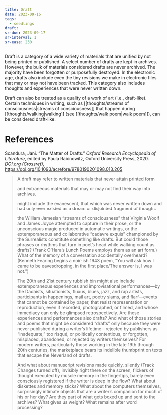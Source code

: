 ```yaml
---
title: Draft
date: 2023-09-16
tags:
  - seedlings
draft:
sr-due: 2023-09-17
sr-interval: 1
sr-ease: 230
---
```

Draft is a category of a wide variety of materials that are unified by not being printed or published. A select number of drafts are kept in archives. However, the bulk of materials considered drafts are never archived. The majority have been forgotten or purposefully destroyed. In the electronic age, drafts also include even the tiny revisions we make in electronic files that may or may not have been tracked. This category also includes thoughts and experiences that were never written down.

Draft can also be treated as a quality of a work of art (i.e., draft-like). Certain techniques in writing, such as [[thoughts/streams of consciousness|streams of consciousness]] that happen during [[thoughts/walking|walking]] (see [[thoughts/walk poem|walk poem]]), can be considered draft-like.

# References

Scandura, Jani. “The Matter of Drafts.” _Oxford Research Encyclopedia of Literature_, edited by Paula Rabinowitz, Oxford University Press, 2020. _DOI.org (Crossref)_, https://doi.org/10.1093/acrefore/9780190201098.013.205

>A draft may refer to written materials that never attain printed form
>
>and extraneous materials that may or may not find their way into archives.
>
>might include the evanescent, that which was never written down and had only ever existed as a dream or disjointed fragment of thought.
>
>the William Jamesian “streams of consciousness” that Virginia Woolf and James Joyce attempted to capture in their prose, or the unconscious magic produced in automatic writings, or the extemporaneous and collaborative “cadavre exquis” championed by the Surrealists constitute something like drafts. But could those phrases or rhythms that turn in poet’s head while walking count as drafts? (Frank O’Hara’s Lunch Poems employs them as an art form.) What of the memory of a conversation accidentally overheard? (Kenneth Fearing begins a noir-ish 1943 poem, “You will ask how I came to be eavesdropping, in the first place/The answer is, I was not.”)
>
>The 20th and 21st century rubbish bin might also include extemporaneous experiences and improvisational performances—by the Dadaists, situationists, fluxus, blues, jazz, and rap artists, participants in happenings, mail art, poetry slams, and flarf—events that cannot be contained by paper, that resist representation or reproduction, even if recorded, photographed, or filmed, and whose immediacy can only be glimpsed retrospectively. Are these experiences and performances also drafts? And what of those stories and poems that might be considered “drafts” only because they were never published during a writer’s lifetime—rejected by publishers as “inadequate,” too risqué, or politically contentious, or forgotten, misplaced, abandoned, or rejected by writers themselves? For modern writers, particularly those working in the late 19th through 20th centuries, the marketplace bears its indelible thumbprint on texts that escape the Neverland of drafts.
>
>And what about manuscript revisions made quickly, silently (Track Changes turned off), invisibly right there on the screen, flickers of thought executed by muscle memory in the fingertips, barely even consciously registered if the writer is deep in the flow? What about diskettes and memory sticks? What about the computers themselves, surprisingly intimate objects that are a writer’s companion for much of his or her day? Are they part of what gets boxed up and sent to the archives? What gives us weight? What remains after word processing?